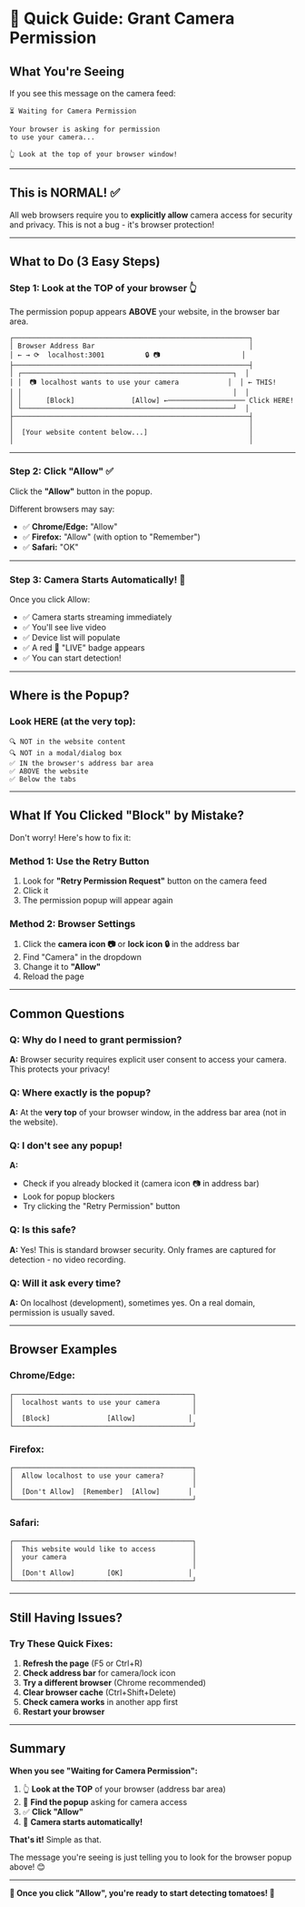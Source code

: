 # 🎥 Quick Guide: Grant Camera Permission

## **What You're Seeing**

If you see this message on the camera feed:
```
⏳ Waiting for Camera Permission

Your browser is asking for permission 
to use your camera...

👆 Look at the top of your browser window!
```

---

## **This is NORMAL!** ✅

All web browsers require you to **explicitly allow** camera access for security and privacy. This is not a bug - it's browser protection!

---

## **What to Do (3 Easy Steps)**

### **Step 1: Look at the TOP of your browser** 👆

The permission popup appears **ABOVE** your website, in the browser bar area.

```
┌──────────────────────────────────────────────────────────┐
│ Browser Address Bar                                      │
│ ← → ⟳  localhost:3001          🔒 📷                    │
├──────────────────────────────────────────────────────────┤
│ ┌────────────────────────────────────────────────────┐  │
│ │  📷 localhost wants to use your camera            │  │ ← THIS!
│ │                                                    │  │
│ │      [Block]              [Allow] ←─────────────────── Click HERE!
│ └────────────────────────────────────────────────────┘  │
├──────────────────────────────────────────────────────────┤
│                                                          │
│  [Your website content below...]                         │
│                                                          │
```

---

### **Step 2: Click "Allow"** ✅

Click the **"Allow"** button in the popup.

Different browsers may say:
- ✅ **Chrome/Edge:** "Allow"
- ✅ **Firefox:** "Allow" (with option to "Remember")
- ✅ **Safari:** "OK"

---

### **Step 3: Camera Starts Automatically!** 🎉

Once you click Allow:
- ✅ Camera starts streaming immediately
- ✅ You'll see live video
- ✅ Device list will populate
- ✅ A red 🔴 "LIVE" badge appears
- ✅ You can start detection!

---

## **Where is the Popup?**

### **Look HERE (at the very top):**

```
🔍 NOT in the website content
🔍 NOT in a modal/dialog box
✅ IN the browser's address bar area
✅ ABOVE the website
✅ Below the tabs
```

---

## **What If You Clicked "Block" by Mistake?**

Don't worry! Here's how to fix it:

### **Method 1: Use the Retry Button**
1. Look for **"Retry Permission Request"** button on the camera feed
2. Click it
3. The permission popup will appear again

### **Method 2: Browser Settings**
1. Click the **camera icon 📷** or **lock icon 🔒** in the address bar
2. Find "Camera" in the dropdown
3. Change it to **"Allow"**
4. Reload the page

---

## **Common Questions**

### **Q: Why do I need to grant permission?**
**A:** Browser security requires explicit user consent to access your camera. This protects your privacy!

### **Q: Where exactly is the popup?**
**A:** At the **very top** of your browser window, in the address bar area (not in the website).

### **Q: I don't see any popup!**
**A:** 
- Check if you already blocked it (camera icon 📷 in address bar)
- Look for popup blockers
- Try clicking the "Retry Permission" button

### **Q: Is this safe?**
**A:** Yes! This is standard browser security. Only frames are captured for detection - no video recording.

### **Q: Will it ask every time?**
**A:** On localhost (development), sometimes yes. On a real domain, permission is usually saved.

---

## **Browser Examples**

### **Chrome/Edge:**
```
┌────────────────────────────────────────────┐
│  localhost wants to use your camera        │
│                                            │
│  [Block]              [Allow]             │
└────────────────────────────────────────────┘
```

### **Firefox:**
```
┌────────────────────────────────────────────┐
│  Allow localhost to use your camera?       │
│                                            │
│  [Don't Allow]  [Remember]  [Allow]       │
└────────────────────────────────────────────┘
```

### **Safari:**
```
┌────────────────────────────────────────────┐
│  This website would like to access         │
│  your camera                               │
│                                            │
│  [Don't Allow]        [OK]                │
└────────────────────────────────────────────┘
```

---

## **Still Having Issues?**

### **Try These Quick Fixes:**

1. **Refresh the page** (F5 or Ctrl+R)
2. **Check address bar** for camera/lock icon
3. **Try a different browser** (Chrome recommended)
4. **Clear browser cache** (Ctrl+Shift+Delete)
5. **Check camera works** in another app first
6. **Restart your browser**

---

## **Summary**

**When you see "Waiting for Camera Permission":**

1. 👆 **Look at the TOP** of your browser (address bar area)
2. 👀 **Find the popup** asking for camera access
3. ✅ **Click "Allow"**
4. 🎉 **Camera starts automatically!**

**That's it!** Simple as that. 

The message you're seeing is just telling you to look for the browser popup above! 😊

---

**🎥 Once you click "Allow", you're ready to start detecting tomatoes! 🍅**
